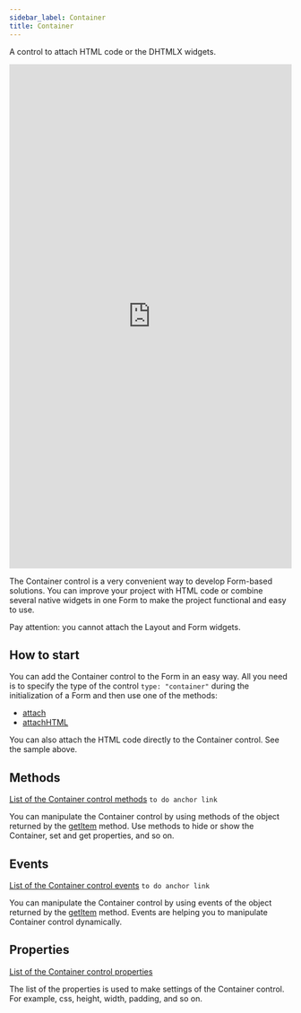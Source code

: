 ```yaml
---
sidebar_label: Container
title: Container
---      
```


A control to attach HTML code or the DHTMLX widgets.

<iframe src="https://snippet.dhtmlx.com/cnxi9eqq?mode=js" frameborder="0" class="snippet_iframe" width="100%" height="900"></iframe>

The Container control is a very convenient way to develop Form-based solutions. You can improve your project with HTML code or combine several native widgets in one Form to make the project functional and easy to use.

Pay attention: you cannot attach the Layout and Form widgets.

## How to start

You can add the Container control to the Form in an easy way. All you need is to specify the type of the control `type: "container"` during the initialization of a Form and then use one of the methods: 
- [attach](form/api/container/container_attach_method.md)
- [attachHTML](form/api/container/container_attachHTML_method.md)

You can also attach the HTML code directly to the Container control. See the sample above.

## Methods 

[List of the Container control methods](form/api/api_overview.md#container-api) `to do anchor link`

You can manipulate the Container control by using methods of the object returned by the [getItem](form/api/form_getitem_method.md) method. Use methods to hide or show the Container, set and get properties, and so on.

## Events

[List of the Container control events](form/api/api_overview.md#container-api) `to do anchor link`

You can manipulate the Container control by using events of the object returned by the [getItem](form/api/form_getitem_method.md) method. Events are helping you to manipulate Container control dynamically. 

## Properties

[List of the Container control properties](form/api/container/api_container_properties.md)

The list of the properties is used to make settings of the Container control. For example, css, height, width, padding, and so on. 

